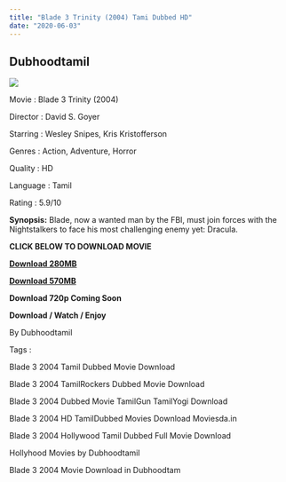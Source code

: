 ```yaml
---
title: "Blade 3 Trinity (2004) Tami Dubbed HD"
date: "2020-06-03"
---
```


## Dubhoodtamil

[![](https://1.bp.blogspot.com/-0M3sLzQAXEM/XtfCIKpYwsI/AAAAAAAABYg/L7_d7U83RqUG8dqvS4lwuXYzT8iWu3--ACNcBGAsYHQ/s640/84061a2726ef4097399a147b2eff0db4.jpg)](https://1.bp.blogspot.com/-0M3sLzQAXEM/XtfCIKpYwsI/AAAAAAAABYg/L7_d7U83RqUG8dqvS4lwuXYzT8iWu3--ACNcBGAsYHQ/s1600/84061a2726ef4097399a147b2eff0db4.jpg)

  

  

Movie : Blade 3 Trinity (2004)

Director : David S. Goyer

Starring : Wesley Snipes, Kris Kristofferson

Genres : Action, Adventure, Horror

Quality : HD 

Language : Tamil

Rating : 5.9/10

  

**Synopsis:** Blade, now a wanted man by the FBI, must join forces with the Nightstalkers to face his most challenging enemy yet: Dracula.

**CLICK BELOW TO DOWNLOAD MOVIE**

**[Download 280MB](https://oncehelp.com/Blade3-280MB)**

**[Download 570MB](https://oncehelp.com/Blade-3-570MB)**

**Download 720p Coming Soon**

**Download / Watch / Enjoy** 

By Dubhoodtamil

  

  

  

  

Tags : 

  

Blade 3 2004 Tamil Dubbed Movie Download

  

Blade 3 2004 TamilRockers Dubbed Movie Download

  

Blade 3 2004 Dubbed Movie TamilGun TamilYogi Download

  

Blade 3 2004 HD TamilDubbed Movies Download Moviesda.in

  

Blade 3 2004 Hollywood Tamil Dubbed Full Movie Download

Hollyhood Movies by Dubhoodtamil 

  

Blade 3 2004 Movie Download in Dubhoodtam
